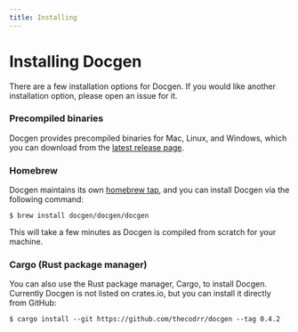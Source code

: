 ```yaml
---
title: Installing
---
```


# Installing Docgen

There are a few installation options for Docgen. If you would like another installation option,
please open an issue for it.

### Precompiled binaries

Docgen provides precompiled binaries for Mac, Linux, and Windows, which you can download from the
[latest release page](https://github.com/thecodrr/docgen/releases/latest).

### Homebrew

Docgen maintains its own [homebrew tap](https://github.com/Docgen/homebrew-docgen), and you can
install Docgen via the following command:

```
$ brew install docgen/docgen/docgen
```

This will take a few minutes as Docgen is compiled from scratch for your machine.

### Cargo (Rust package manager)

You can also use the Rust package manager, Cargo, to install Docgen. Currently Docgen is not
listed on crates.io, but you can install it directly from GitHub:

```
$ cargo install --git https://github.com/thecodrr/docgen --tag 0.4.2
```
